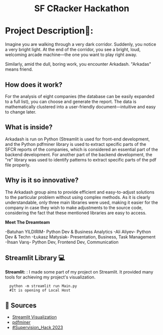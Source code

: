 <h1 align="center" id="title">SF CRacker Hackathon</h1>

# Project Description📄:
Imagine you are walking through a very dark corridor. Suddenly, you notice a very bright light. At the end of the corridor, you see a bright, loud, welcoming arcade machine—the one you want to play right away.

Similarly, amid the dull, boring work, you encounter Arkadash. "Arkadas" means friend.

## How does it work?
For the analysis of eight companies (the database can be easily expanded to a full list), you can choose and generate the report. The data is mathematically clustered into a user-friendly document—intuitive and easy to change later.

## What is inside?
Arkadash is run on Python (Streamlit is used for front-end development, and the Python pdfminer library is used to extract specific parts of the SFCR reports of the companies, which is considered an essential part of the backend development. For another part of the backend development, the "re" library was used to identify patterns to extract specific parts of the pdf file properly.

## Why is it so innovative?
The Arkadash group aims to provide efficient and easy-to-adjust solutions to the particular problem without using complex methods. As it is clearly understandable, only three main libraries were used, making it easier for the company in case they wish to make adjustments to the source code, considering the fact that these mentioned libraries are easy to access.

**Meet The Dreamteam**

-Batuhan YILDIRIM- Python Dev & Business Analytics
-Ali Aliyev- Python Dev & Techn
-Łukasz Matysiak- Presentation, Business, Task Management
-İhsan Varış- Python Dev, Frontend Dev, Communication

## Streamlit Library 💻
**Streamlit:** : I made some part of my project on Streamlit. It provided many tools for achieving my project's visualization.
```RUN COMMAND
  python -m streamlit run Main.py
  #It is opening of Local Host
```
## 📌 Sources 
- [Streamlit Visualization](https://docs.streamlit.io/)
- [pdfminer](https://pypi.org/project/pdfminer/)
- [#Supervision_Hack 2023](https://supervisionhack.pl/)
